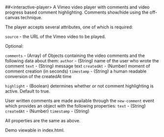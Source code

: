 ##&lt;interactive-player&gt;
A Vimeo video player with comments and video progress based comment highlighting. Comments show/hide using the off-canvas technique.

The player accepts several attributes, one of which is required: 

`source` - the URL of the Vimeo video to be played. 

Optional: 

`comments`  - (Array) of Objects containing the video comments and the following data about them: 
  `author` - (String) name of the user who wrote the comment 
  `text` - (String) message text 
  `createdAt` - (Number) moment of comment creation (in seconds) 
  `timestamp` - (String) a human readable conversion of the createdAt time

`highlight` - (Boolean) determines whether or not comment highlighting is active. Default to true. 


User written comments are made available through the `new-comment` event which provides an object with the following properties:
`text` - (String)  
`createdAt` - (Number)
`timestamp` - (String)

All properties are the same as above. 

Demo viewable in index.html.
